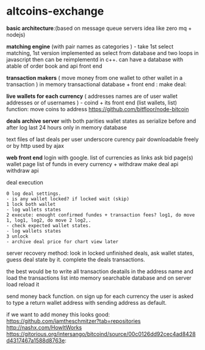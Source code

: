altcoins-exchange
=================

**basic architecture**:(based on message queue servers idea like zero mq + nodejs)

**matching engine** (with pair names as categories ) - take 1st select matching, 1st version implemented as select from database and two loops in javascript then can be reimplementd in c++.
can have a database with atable of order book and api front end

**transaction makers** ( move money from one wallet to other wallet in a transaction ) 
in memory transactional database +  front end : make deal:

**live wallets for each currency** ( addresses names are of user wallet addresses or of usernames ) - coind + its front end (list wallets, list) function: move coins to address
https://github.com/bitfloor/node-bitcoin

**deals archive server** with both parities wallet states as serialize before and after
log last 24 hours only in memory database

text files of last deals per user underscore curency pair downloadable freely or by http used by ajax

**web front end**
login with google.
list of currencies as links
ask bid page(s)
wallet page list of funds in every currency + withdraw
make deal api
withdraw api

deal execution
```text
0 log deal settings.
- is any wallet locked? if locked wait (skip)
1 lock both wallet
- log wallets states
2 execute: enought confirmed fundes + transaction fees? log1, do move 1, log1, log2, do move 2 log2,.
- check expected wallet states.
- log wallets states
3 unlock
- archive deal price for chart view later
```

server recovery method:
look in locked unfinished deals, ask wallet states, guess deal state by it. complete the deals transactions.

the best would be to write all transaction deatails in the address name
and load the transactions list into memory searchable database and on server load reload it

send money back function. 
on sign up for each currency the user is asked to type a return wallet address with sending address as default.


if we want to add money this looks good:
https://github.com/iamtheschmitzer?tab=repositories
http://nashx.com/HowItWorks
https://gitorious.org/intersango/bitcoind/source/00c0126dd92cec4ad8428d4317467a1588d8763e:
